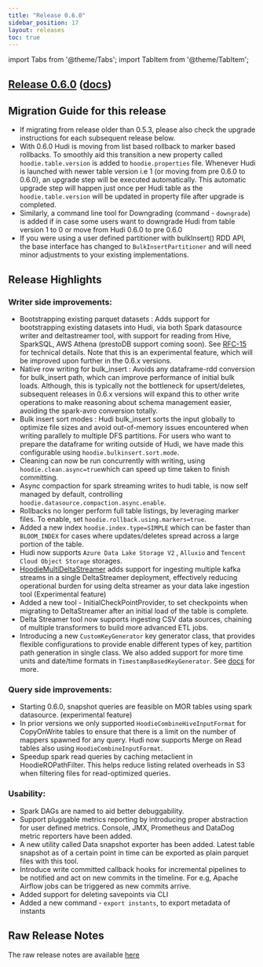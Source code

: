 ```yaml
---
title: "Release 0.6.0"
sidebar_position: 17
layout: releases
toc: true
---
```

import Tabs from '@theme/Tabs';
import TabItem from '@theme/TabItem';

## [Release 0.6.0](https://github.com/apache/hudi/releases/tag/release-0.6.0) ([docs](/docs/0.6.0/quick-start-guide))

## Migration Guide for this release
- If migrating from release older than 0.5.3, please also check the upgrade instructions for each subsequent release below.
- With 0.6.0 Hudi is moving from list based rollback to marker based rollbacks. To smoothly aid this transition a
  new property called `hoodie.table.version` is added to `hoodie.properties` file. Whenever Hudi is launched with
  newer table version i.e 1 (or moving from pre 0.6.0 to 0.6.0), an upgrade step will be executed automatically.
  This automatic upgrade step will happen just once per Hudi table as the `hoodie.table.version` will be updated in property file after upgrade is completed.
- Similarly, a command line tool for Downgrading (command - `downgrade`) is added if in case some users want to downgrade Hudi from table version 1 to 0 or move from Hudi 0.6.0 to pre 0.6.0
- If you were using a user defined partitioner with bulkInsert() RDD API, the base interface has changed to `BulkInsertPartitioner` and will need minor adjustments to your existing implementations.

## Release Highlights

### Writer side improvements:
- Bootstrapping existing parquet datasets :  Adds support for bootstrapping existing datasets into Hudi, via both Spark datasource writer and
  deltastreamer tool, with support for reading from Hive, SparkSQL, AWS Athena (prestoDB support coming soon). See [RFC-15](https://cwiki.apache.org/confluence/display/HUDI/RFC+-+15%3A+HUDI+File+Listing+and+Query+Planning+Improvements) for technical details.
  Note that this is an experimental feature, which will be improved upon further in the 0.6.x versions.
- Native row writing for bulk_insert : Avoids any dataframe-rdd conversion for bulk_insert path, which can improve performance of initial bulk loads.
  Although, this is typically not the bottleneck for upsert/deletes, subsequent releases in 0.6.x versions will expand this to other write operations
  to make reasoning about schema management easier, avoiding the spark-avro conversion totally.
- Bulk insert sort modes : Hudi bulk_insert sorts the input globally to optimize file sizes and avoid out-of-memory issues encountered when writing parallely to multiple DFS partitions.
  For users who want to prepare the dataframe for writing outside of Hudi, we have made this configurable using `hoodie.bulkinsert.sort.mode`.
- Cleaning can now be run concurrently with writing, using `hoodie.clean.async=true`which can speed up time taken to finish committing.
- Async compaction for spark streaming writes to hudi table, is now self managed by default, controlling `hoodie.datasource.compaction.async.enable`.
- Rollbacks no longer perform full table listings, by leveraging marker files. To enable, set `hoodie.rollback.using.markers=true`.
- Added a new index `hoodie.index.type=SIMPLE` which can be faster than `BLOOM_INDEX` for cases where updates/deletes spread across a large portion of the table.
- Hudi now supports `Azure Data Lake Storage V2` , `Alluxio` and `Tencent Cloud Object Storage` storages.
- [HoodieMultiDeltaStreamer](https://hudi.apache.org/docs/writing_data#multitabledeltastreamer) adds support for ingesting multiple kafka streams in a single DeltaStreamer deployment, effectively reducing operational burden for using delta streamer
  as your data lake ingestion tool (Experimental feature)
- Added a new tool - InitialCheckPointProvider, to set checkpoints when migrating to DeltaStreamer after an initial load of the table is complete.
- Delta Streamer tool now supports ingesting CSV data sources, chaining of multiple transformers to build more advanced ETL jobs.
- Introducing a new `CustomKeyGenerator` key generator class, that provides flexible configurations to provide enable different types of key, partition path generation in  single class.
  We also added support for more time units and date/time formats in `TimestampBasedKeyGenerator`. See [docs](https://hudi.apache.org/docs/writing_data#key-generation) for more.

### Query side improvements:
- Starting 0.6.0, snapshot queries are feasible on MOR tables using spark datasource. (experimental feature)
- In prior versions we only supported `HoodieCombineHiveInputFormat` for CopyOnWrite tables to ensure that there is a limit on the number of mappers spawned for
  any query. Hudi now supports Merge on Read tables also using `HoodieCombineInputFormat`.
- Speedup spark read queries by caching metaclient in HoodieROPathFilter. This helps reduce listing related overheads in S3 when filtering files for read-optimized queries.

### Usability:
- Spark DAGs are named to aid better debuggability.
- Support pluggable metrics reporting by introducing proper abstraction for user defined metrics. Console, JMX, Prometheus and DataDog metric reporters have been added.
- A new utility called Data snapshot exporter has been added. Latest table snapshot as of a certain point in time can be exported as plain parquet files with this tool.
- Introduce write committed callback hooks for incremental pipelines to be notified and act on new commits in the timeline. For e.g, Apache Airflow jobs can be triggered
  as new commits arrive.
- Added support for deleting savepoints via CLI
- Added a new command - `export instants`, to export metadata of instants

## Raw Release Notes
The raw release notes are available [here](https://issues.apache.org/jira/secure/ReleaseNote.jspa?projectId=12322822&version=12346663)
